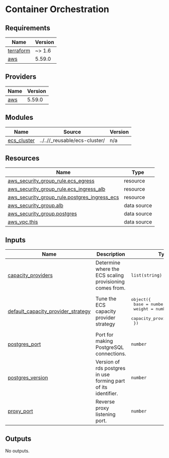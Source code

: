 # Container Orchestration

<!-- BEGIN_TF_DOCS -->
## Requirements

| Name | Version |
|------|---------|
| <a name="requirement_terraform"></a> [terraform](#requirement\_terraform) | ~> 1.6 |
| <a name="requirement_aws"></a> [aws](#requirement\_aws) | 5.59.0 |

## Providers

| Name | Version |
|------|---------|
| <a name="provider_aws"></a> [aws](#provider\_aws) | 5.59.0 |

## Modules

| Name | Source | Version |
|------|--------|---------|
| <a name="module_ecs_cluster"></a> [ecs\_cluster](#module\_ecs\_cluster) | ../..//_reusable/ecs-cluster/ | n/a |

## Resources

| Name | Type |
|------|------|
| [aws_security_group_rule.ecs_egress](https://registry.terraform.io/providers/hashicorp/aws/5.59.0/docs/resources/security_group_rule) | resource |
| [aws_security_group_rule.ecs_ingress_alb](https://registry.terraform.io/providers/hashicorp/aws/5.59.0/docs/resources/security_group_rule) | resource |
| [aws_security_group_rule.postgres_ingress_ecs](https://registry.terraform.io/providers/hashicorp/aws/5.59.0/docs/resources/security_group_rule) | resource |
| [aws_security_group.alb](https://registry.terraform.io/providers/hashicorp/aws/5.59.0/docs/data-sources/security_group) | data source |
| [aws_security_group.postgres](https://registry.terraform.io/providers/hashicorp/aws/5.59.0/docs/data-sources/security_group) | data source |
| [aws_vpc.this](https://registry.terraform.io/providers/hashicorp/aws/5.59.0/docs/data-sources/vpc) | data source |

## Inputs

| Name | Description | Type | Default | Required |
|------|-------------|------|---------|:--------:|
| <a name="input_capacity_providers"></a> [capacity\_providers](#input\_capacity\_providers) | Determine where the ECS scaling provisioning comes from. | `list(string)` | n/a | yes |
| <a name="input_default_capacity_provider_strategy"></a> [default\_capacity\_provider\_strategy](#input\_default\_capacity\_provider\_strategy) | Tune the ECS capacity provider strategy | <pre>object({<br>    base              = number,<br>    weight            = number,<br>    capacity_provider = string,<br>  })</pre> | n/a | yes |
| <a name="input_postgres_port"></a> [postgres\_port](#input\_postgres\_port) | Port for making PostgreSQL connections. | `number` | n/a | yes |
| <a name="input_postgres_version"></a> [postgres\_version](#input\_postgres\_version) | Version of rds postgres in use forming part of its identifier. | `number` | n/a | yes |
| <a name="input_proxy_port"></a> [proxy\_port](#input\_proxy\_port) | Reverse proxy listening port. | `number` | n/a | yes |

## Outputs

No outputs.
<!-- END_TF_DOCS -->